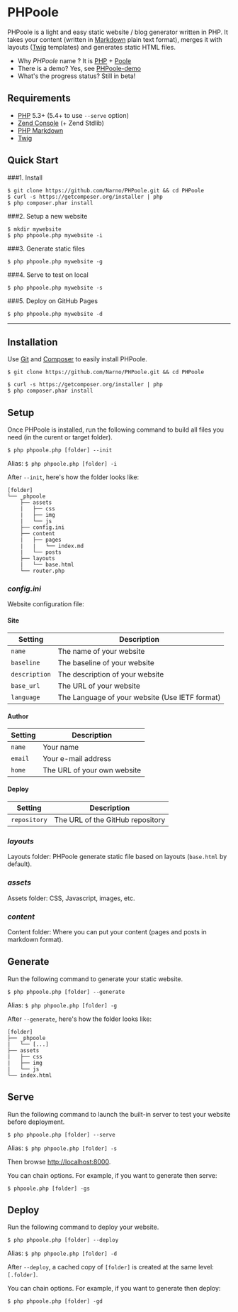 PHPoole
=======

PHPoole is a light and easy static website / blog generator written in PHP.
It takes your content (written in [Markdown](http://daringfireball.net/projects/markdown/) plain text format), merges it with layouts ([Twig](http://twig.sensiolabs.org/) templates) and generates static HTML files.

* Why _PHPoole_ name ? It is [PHP](http://www.php.net) + [Poole](http://en.wikipedia.org/wiki/Strange_Case_of_Dr_Jekyll_and_Mr_Hyde#Mr._Poole)
* There is a demo? Yes, see [PHPoole-demo](https://github.com/Narno/PHPoole-demo)
* What's the progress status? Still in beta!

Requirements
------------

* [PHP](https://github.com/php) 5.3+ (5.4+ to use ```--serve``` option)
* [Zend Console](https://github.com/zendframework/Component_ZendConsole) (+ Zend Stdlib)
* [PHP Markdown](https://github.com/michelf/php-markdown)
* [Twig](https://github.com/fabpot/Twig)

Quick Start
-----------

###1. Install
```
$ git clone https://github.com/Narno/PHPoole.git && cd PHPoole
$ curl -s https://getcomposer.org/installer | php
$ php composer.phar install
```

###2. Setup a new website
```
$ mkdir mywebsite
$ php phpoole.php mywebsite -i
```

###3. Generate static files
```
$ php phpoole.php mywebsite -g
```

###4. Serve to test on local
```
$ php phpoole.php mywebsite -s
```

###5. Deploy on GitHub Pages
```
$ php phpoole.php mywebsite -d
```

----

Installation
------------

Use [Git](http://git-scm.com) and [Composer](http://getcomposer.org) to easily install PHPoole.

```
$ git clone https://github.com/Narno/PHPoole.git && cd PHPoole
```
```
$ curl -s https://getcomposer.org/installer | php
$ php composer.phar install
```


Setup
-----

Once PHPoole is installed, run the following command to build all files you need (in the curent or target folder).

```
$ php phpoole.php [folder] --init
```
Alias: ```$ php phpoole.php [folder] -i```

After ```--init```, here's how the folder looks like:
```
[folder]
└── _phpoole
    ├── assets
    |   ├── css
    |   ├── img
    |   └── js
    ├── config.ini
    ├── content
    |   ├── pages
    |   |   └── index.md
    |   └── posts
    ├── layouts
    |   └── base.html
    └── router.php
```

### _config.ini_

Website configuration file:

#### Site
| Setting           | Description                                    |
| ----------------- | ---------------------------------------------- |
| ```name```        | The name of your website                       |
| ```baseline```    | The baseline of your website                   |
| ```description``` | The description of your website                |
| ```base_url```    | The URL of your website                        |
| ```language```    | The Language of your website (Use IETF format) |

#### Author
| Setting           | Description                                    |
| ----------------- | ---------------------------------------------- |
| ```name```        | Your name                                      |
| ```email```       | Your e-mail address                            |
| ```home```        | The URL of your own website                    |

#### Deploy
| Setting           | Description                                    |
| ----------------- | ---------------------------------------------- |
| ```repository```  | The URL of the GitHub repository               |

### _layouts_

Layouts folder: PHPoole generate static file based on layouts (```base.html``` by default).

### _assets_

Assets folder: CSS, Javascript, images, etc.

### _content_

Content folder: Where you can put your content (pages and posts in markdown format).


Generate
--------

Run the following command to generate your static website.

```
$ php phpoole.php [folder] --generate
```
Alias: ```$ php phpoole.php [folder] -g```

After ```--generate```, here's how the folder looks like:
```
[folder]
├── _phpoole
|   └── [...]
├── assets
|   ├── css
|   ├── img
|   └── js
└── index.html
```


Serve
-----

Run the following command to launch the built-in server to test your website before deployment.

```
$ php phpoole.php [folder] --serve
```
Alias: ```$ php phpoole.php [folder] -s```

Then browse [http://localhost:8000](http://localhost:8000).

You can chain options. For example, if you want to generate then serve:
```
$ phpoole.php [folder] -gs
```


Deploy
------

Run the following command to deploy your website.

```
$ php phpoole.php [folder] --deploy
```
Alias: ```$ php phpoole.php [folder] -d```

After ```--deploy```, a cached copy of ```[folder]``` is created at the same level: ```[.folder]```.

You can chain options. For example, if you want to generate then deploy:
```
$ php phpoole.php [folder] -gd
```
